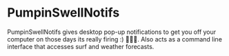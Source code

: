 # PumpinSwellNotifs

PumpinSwellNotifs gives desktop pop-up notifications to get you off your computer on those days its really firing :) 🌊🌊🌊. Also acts as a command line interface that accesses surf and weather forecasts.
